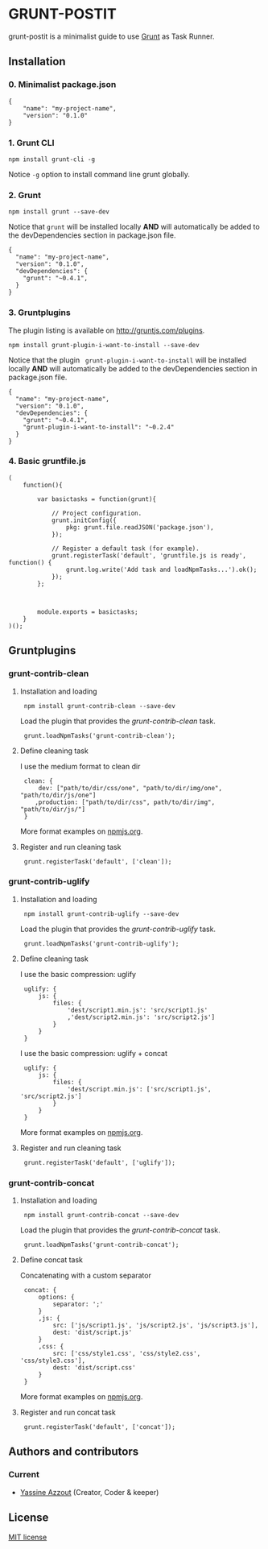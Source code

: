 GRUNT-POSTIT
=========

grunt-postit is a minimalist guide to use <a href="http://gruntjs.com/" title="The JavaScript Task Runner" alt="Grunt">Grunt</a> as Task Runner.

Installation
------------

### 0. Minimalist package.json

	{
  		"name": "my-project-name",
	  	"version": "0.1.0"
	}

### 1. Grunt CLI

	npm install grunt-cli -g

Notice `-g` option to install command line grunt globally.  

### 2. Grunt

	npm install grunt --save-dev

Notice that `grunt` will be installed locally **AND** will automatically be added to the devDependencies section in package.json file.

	{
	  "name": "my-project-name",
	  "version": "0.1.0",
	  "devDependencies": {
	    "grunt": "~0.4.1",    
	  }
	}


### 3. Gruntplugins

The plugin listing is available on <a href="http://gruntjs.com/plugins" title="The JavaScript Task Runner" alt="Grunt">http://gruntjs.com/plugins</a>.

	npm install grunt-plugin-i-want-to-install --save-dev

Notice that the plugin ` grunt-plugin-i-want-to-install` will be installed locally **AND** will automatically be added to the devDependencies section in package.json file.

	{
	  "name": "my-project-name",
	  "version": "0.1.0",
	  "devDependencies": {
	    "grunt": "~0.4.1",    
	    "grunt-plugin-i-want-to-install": "~0.2.4"
	  }
	}

### 4. Basic gruntfile.js
	
	(
		function(){
	
			var basictasks = function(grunt){
	
				// Project configuration.
				grunt.initConfig({
					pkg: grunt.file.readJSON('package.json'),			   
				});
	
				// Register a default task (for example).
	  			grunt.registerTask('default', 'gruntfile.js is ready', function() {
		    		grunt.log.write('Add task and loadNpmTasks...').ok();
	  			});
	  		};
	
	
	  		
			module.exports = basictasks;
		}	
	)();



Gruntplugins
------------

### grunt-contrib-clean

1. Installation and loading

		npm install grunt-contrib-clean --save-dev

	Load the plugin that provides the *grunt-contrib-clean* task.

		grunt.loadNpmTasks('grunt-contrib-clean');

2. Define cleaning task

	I use the medium format to clean dir

		clean: {
	  		dev: ["path/to/dir/css/one", "path/to/dir/img/one", "path/to/dir/js/one"]
	  	   ,production: ["path/to/dir/css", path/to/dir/img", "path/to/dir/js/"]
		}

	More format examples on <a href="https://npmjs.org/package/grunt-contrib-clean" title="grunt-contrib-clean" alt="grunt-contrib-clean">npmjs.org</a>.

3. Register and run cleaning task

		grunt.registerTask('default', ['clean']);


### grunt-contrib-uglify

1. Installation and loading

		npm install grunt-contrib-uglify --save-dev

	Load the plugin that provides the *grunt-contrib-uglify* task.

		grunt.loadNpmTasks('grunt-contrib-uglify');

2. Define cleaning task

	I use the basic compression: uglify

		uglify: {
    		js: {
      			files: {
        			'dest/script1.min.js': 'src/script1.js'
        			,'dest/script2.min.js': 'src/script2.js']
      			}
      		}
    	}

    I use the basic compression: uglify + concat

		uglify: {
    		js: {
      			files: {
        			'dest/script.min.js': ['src/script1.js', 'src/script2.js']
      			}
      		}
    	}

	More format examples on <a href="https://npmjs.org/package/grunt-contrib-uglify" title="grunt-contrib-uglify" alt="grunt-contrib-uglify">npmjs.org</a>.

3. Register and run cleaning task

		grunt.registerTask('default', ['uglify']);

### grunt-contrib-concat

1. Installation and loading

		npm install grunt-contrib-concat --save-dev

	Load the plugin that provides the *grunt-contrib-concat* task.

		grunt.loadNpmTasks('grunt-contrib-concat');

2. Define concat task

	Concatenating with a custom separator

		concat: {
    		options: {
      			separator: ';'
    		}
    		,js: {
      			src: ['js/script1.js', 'js/script2.js', 'js/script3.js'],
      			dest: 'dist/script.js'
    		}
    		,css: {
      			src: ['css/style1.css', 'css/style2.css', 'css/style3.css'],
      			dest: 'dist/script.css'
    		}
  		}

	More format examples on <a href="https://npmjs.org/package/grunt-contrib-concat" title="grunt-contrib-concat" alt="grunt-contrib-concat">npmjs.org</a>.

3. Register and run concat task

		grunt.registerTask('default', ['concat']);


Authors and contributors
------------------------
### Current
* [Yassine Azzout][] (Creator, Coder & keeper)

[Yassine Azzout]: http://yass.io


License
-------
[MIT license](http://www.opensource.org/licenses/Mit)
